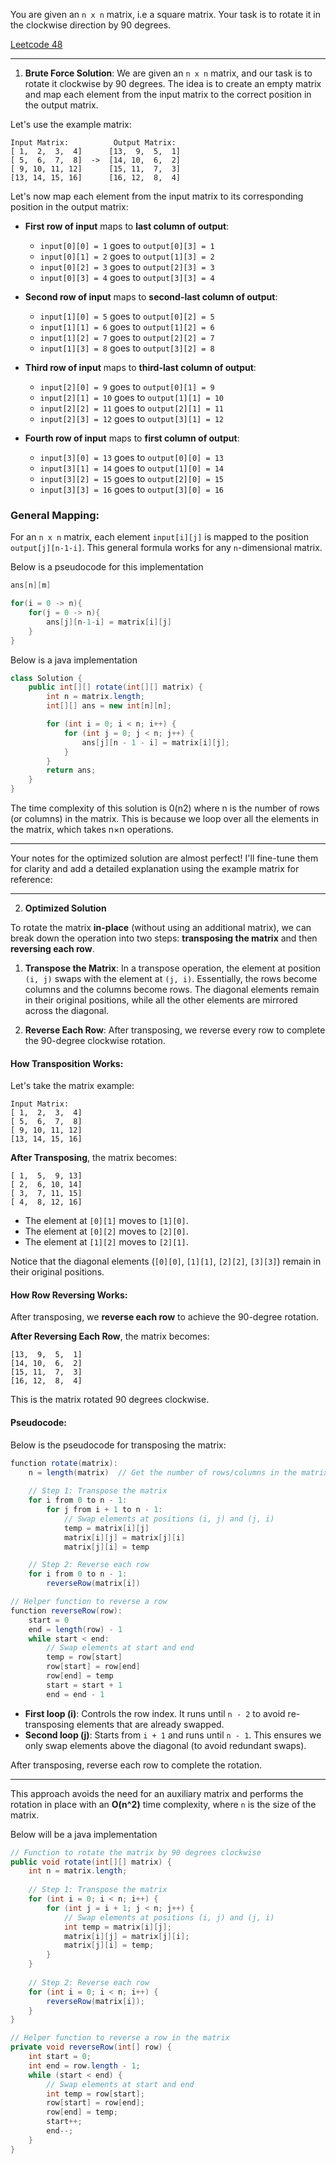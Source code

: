 You are given an `n x n` matrix, i.e a square matrix. Your task is to rotate it in the clockwise direction by 90 degrees.

[Leetcode 48](https://leetcode.com/problems/rotate-image/description/)

---

1. **Brute Force Solution**: We are given an `n x n` matrix, and our task is to rotate it clockwise by 90 degrees. The idea is to create an empty matrix and map each element from the input matrix to the correct position in the output matrix.

Let's use the example matrix:

```
Input Matrix:          Output Matrix:
[ 1,  2,  3,  4]      [13,  9,  5,  1]
[ 5,  6,  7,  8]  ->  [14, 10,  6,  2]
[ 9, 10, 11, 12]      [15, 11,  7,  3]
[13, 14, 15, 16]      [16, 12,  8,  4]
```

Let's now map each element from the input matrix to its corresponding position in the output matrix:

- **First row of input** maps to **last column of output**:
    - `input[0][0] = 1` goes to `output[0][3] = 1`
    - `input[0][1] = 2` goes to `output[1][3] = 2`
    - `input[0][2] = 3` goes to `output[2][3] = 3`
    - `input[0][3] = 4` goes to `output[3][3] = 4`

- **Second row of input** maps to **second-last column of output**:
    - `input[1][0] = 5` goes to `output[0][2] = 5`
    - `input[1][1] = 6` goes to `output[1][2] = 6`
    - `input[1][2] = 7` goes to `output[2][2] = 7`
    - `input[1][3] = 8` goes to `output[3][2] = 8`

- **Third row of input** maps to **third-last column of output**:
    - `input[2][0] = 9` goes to `output[0][1] = 9`
    - `input[2][1] = 10` goes to `output[1][1] = 10`
    - `input[2][2] = 11` goes to `output[2][1] = 11`
    - `input[2][3] = 12` goes to `output[3][1] = 12`

- **Fourth row of input** maps to **first column of output**:
    - `input[3][0] = 13` goes to `output[0][0] = 13`
    - `input[3][1] = 14` goes to `output[1][0] = 14`
    - `input[3][2] = 15` goes to `output[2][0] = 15`
    - `input[3][3] = 16` goes to `output[3][0] = 16`

### General Mapping:
For an `n x n` matrix, each element `input[i][j]` is mapped to the position `output[j][n-1-i]`. This general formula works for any `n`-dimensional matrix.

Below is a pseudocode for this implementation

```java
ans[n][m]

for(i = 0 -> n){
    for(j = 0 -> n){
        ans[j][n-1-i] = matrix[i][j]
    }
}
```

Below is a java implementation

```java
class Solution {
    public int[][] rotate(int[][] matrix) {
        int n = matrix.length; 
        int[][] ans = new int[n][n]; 

        for (int i = 0; i < n; i++) {
            for (int j = 0; j < n; j++) {
                ans[j][n - 1 - i] = matrix[i][j]; 
            }
        }
        return ans; 
    }
}

```

The time complexity of this solution is 0(n2) where n is the number of rows (or columns) in the matrix. This is because we loop over all the elements in the matrix, which takes n×n operations.

---

Your notes for the optimized solution are almost perfect! I'll fine-tune them for clarity and add a detailed explanation using the example matrix for reference:

---

2. **Optimized Solution**

To rotate the matrix **in-place** (without using an additional matrix), we can break down the operation into two steps: **transposing the matrix** and then **reversing each row**.

1. **Transpose the Matrix**: In a transpose operation, the element at position `(i, j)` swaps with the element at `(j, i)`. Essentially, the rows become columns and the columns become rows. The diagonal elements remain in their original positions, while all the other elements are mirrored across the diagonal.

2. **Reverse Each Row**: After transposing, we reverse every row to complete the 90-degree clockwise rotation.

#### How Transposition Works:
Let's take the matrix example:

```
Input Matrix:
[ 1,  2,  3,  4]
[ 5,  6,  7,  8]
[ 9, 10, 11, 12]
[13, 14, 15, 16]
```

**After Transposing**, the matrix becomes:

```
[ 1,  5,  9, 13]
[ 2,  6, 10, 14]
[ 3,  7, 11, 15]
[ 4,  8, 12, 16]
```

- The element at `[0][1]` moves to `[1][0]`.
- The element at `[0][2]` moves to `[2][0]`.
- The element at `[1][2]` moves to `[2][1]`.
  
Notice that the diagonal elements (`[0][0]`, `[1][1]`, `[2][2]`, `[3][3]`) remain in their original positions.

#### How Row Reversing Works:
After transposing, we **reverse each row** to achieve the 90-degree rotation.

**After Reversing Each Row**, the matrix becomes:

```
[13,  9,  5,  1]
[14, 10,  6,  2]
[15, 11,  7,  3]
[16, 12,  8,  4]
```

This is the matrix rotated 90 degrees clockwise.

#### Pseudocode:
Below is the pseudocode for transposing the matrix:

```java
function rotate(matrix):
    n = length(matrix)  // Get the number of rows/columns in the matrix
    
    // Step 1: Transpose the matrix
    for i from 0 to n - 1:
        for j from i + 1 to n - 1:
            // Swap elements at positions (i, j) and (j, i)
            temp = matrix[i][j]
            matrix[i][j] = matrix[j][i]
            matrix[j][i] = temp

    // Step 2: Reverse each row
    for i from 0 to n - 1:
        reverseRow(matrix[i])

// Helper function to reverse a row
function reverseRow(row):
    start = 0
    end = length(row) - 1
    while start < end:
        // Swap elements at start and end
        temp = row[start]
        row[start] = row[end]
        row[end] = temp
        start = start + 1
        end = end - 1

```

- **First loop (i)**: Controls the row index. It runs until `n - 2` to avoid re-transposing elements that are already swapped.
- **Second loop (j)**: Starts from `i + 1` and runs until `n - 1`. This ensures we only swap elements above the diagonal (to avoid redundant swaps).

After transposing, reverse each row to complete the rotation.

---

This approach avoids the need for an auxiliary matrix and performs the rotation in place with an **O(n^2)** time complexity, where `n` is the size of the matrix.

Below will be a java implementation

```java
// Function to rotate the matrix by 90 degrees clockwise
public void rotate(int[][] matrix) {
    int n = matrix.length;
    
    // Step 1: Transpose the matrix
    for (int i = 0; i < n; i++) {
        for (int j = i + 1; j < n; j++) {
            // Swap elements at positions (i, j) and (j, i)
            int temp = matrix[i][j];
            matrix[i][j] = matrix[j][i];
            matrix[j][i] = temp;
        }
    }
    
    // Step 2: Reverse each row
    for (int i = 0; i < n; i++) {
        reverseRow(matrix[i]);
    }
}

// Helper function to reverse a row in the matrix
private void reverseRow(int[] row) {
    int start = 0;
    int end = row.length - 1;
    while (start < end) {
        // Swap elements at start and end
        int temp = row[start];
        row[start] = row[end];
        row[end] = temp;
        start++;
        end--;
    }
}

```